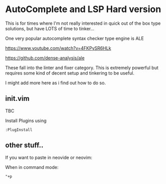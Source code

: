 # AutoComplete and LSP Hard version 


This is for times where I'm not really interested in quick out of the box
type solutions, but have LOTS of time to tinker...


One very popular autocomplete syntax checker type engine is ALE

https://www.youtube.com/watch?v=4FKPySR6HLk

https://github.com/dense-analysis/ale

These fall into the linter and fixer category. This is extremely powerful
but requires some kind of decent setup and tinkering to be useful.

I might add more here as i find out how to do so.

## init.vim

TBC

Install Plugins using

```vim
:PlugInstall
```

## other stuff..

If you want to paste in neovide or neovim:

When in command mode:
```
"+p
```















